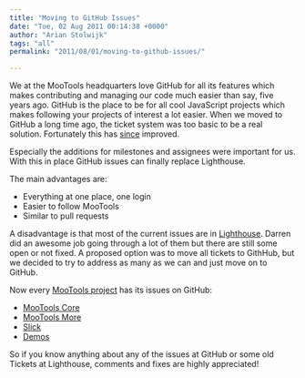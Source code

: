 ```yaml
---
title: "Moving to GitHub Issues"
date: "Tue, 02 Aug 2011 00:14:38 +0000"
author: "Arian Stolwijk"
tags: "all"
permalink: "2011/08/01/moving-to-github-issues/"

---
```

We at the MooTools headquarters love GitHub for all its features which makes contributing and managing our code much easier than say, five years ago. GitHub is the place to be for all cool JavaScript projects which makes following your projects of interest a lot easier. When we moved to GitHub a long time ago, the ticket system was too basic to be a real solution. Fortunately this has [since](https://github.com/blog/831-issues-2-0-the-next-generation) improved.

Especially the additions for milestones and assignees were important for us. With this in place GitHub issues can finally replace Lighthouse. 

<!--more-->

The main advantages are:

* Everything at one place, one login
* Easier to follow MooTools
* Similar to pull requests

A disadvantage is that most of the current issues are in [Lighthouse](https://mootools.lighthouseapp.com/projects/2706-mootools/tickets). Darren did an awesome job going through a lot of them but there are still some open or not fixed. A proposed option was to move all tickets to GithHub, but we decided to try to address as many as we can and just move on to GitHub.

Now every [MooTools project](https://github.com/mootools) has its issues on GitHub:

- [MooTools Core](https://github.com/mootools/mootools-core/issues)
- [MooTools More](https://github.com/mootools/mootools-more/issues)
- [Slick](https://github.com/mootools/slick/issues)
- [Demos](https://github.com/mootools/mootools-demos/issues)

So if you know anything about any of the issues at GitHub or some old Tickets at Lighthouse, comments and fixes are highly appreciated!